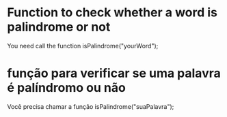 <h1> Function to check whether a word is palindrome or not </h1>

You need call the function isPalindrome("yourWord");

<h1>função para verificar se uma palavra é palíndromo ou não </h1>

Você precisa chamar a função isPalindrome("suaPalavra");
